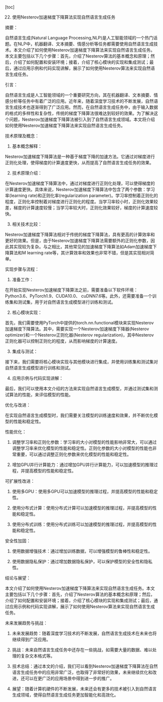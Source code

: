 
[toc]                    
                
                
22. 使用Nesterov加速梯度下降算法实现自然语言生成任务

摘要：

自然语言生成(Natural Language Processing,NLP)是人工智能领域的一个热门话题。在NLP中，机器翻译、文本摘要、情感分析等任务都需要使用自然语言生成技术。本文介绍了如何使用Nesterov加速梯度下降算法来实现自然语言生成任务。本文主要包括以下几个步骤：首先，介绍了Nesterov算法的基本概念和原理；然后，介绍了如何配置和安装环境；接着，介绍了核心模块的实现和集成测试；最后，通过应用示例和代码实现讲解，展示了如何使用Nesterov算法来实现自然语言生成任务。

引言：

自然语言生成是人工智能领域的一个重要研究方向，其在机器翻译、文本摘要、情感分析等任务中有着广泛的应用。近年来，随着深度学习技术的不断发展，自然语言生成技术也逐渐得到了广泛应用。然而，在自然语言生成任务中，由于输入数据的格式的多样性和复杂性，传统的梯度下降算法很难达到较好的效果。为了解决这个问题，Nesterov加速梯度下降算法被引入到了自然语言生成领域。本文将介绍如何使用Nesterov加速梯度下降算法来实现自然语言生成任务。

技术原理及概念：

1. 基本概念解释：

Nesterov加速梯度下降算法是一种基于梯度下降的加速方法。它通过对梯度进行正则化处理，使得梯度的计算速度更快，从而提高了自然语言生成任务的效果。

2. 技术原理介绍：

在Nesterov加速梯度下降算法中，通过对梯度进行正则化处理，可以使得梯度的计算速度更快。具体来说，Nesterov加速梯度下降算法中包含了两个参数：学习率(learning rate)和正则化率(regularization parameter)。学习率控制着正则化的程度，正则化率控制着对梯度进行正则化的程度。当学习率较小时，正则化效果较差，梯度的计算速度较慢；当学习率较大时，正则化效果较好，梯度的计算速度较快。

3. 相关技术比较：

Nesterov加速梯度下降算法相对于传统的梯度下降算法，具有更高的计算效率和更好的效果。但是，由于Nesterov加速梯度下降算法需要额外的正则化参数，因此其实现较为复杂。与之相比，其他常见的加速梯度下降算法如Adam加速梯度下降算法和M learning rate等，其计算效率和效果也非常不错，但是其实现相对简单。

实现步骤与流程：

1. 准备工作：

在开始实现Nesterov加速梯度下降算法之前，需要准备以下软件环境：Python3.6、PyTorch1.9、CUDA10.0、 cuDNN7.6等。此外，还需要准备一个训练集和测试集，用于对自然语言生成模型进行训练和测试。

2. 核心模块实现：

首先，我们需要使用PyTorch中提供的torch.nn.functional模块来实现Nesterov加速梯度下降算法。其中，需要实现一个Nesterov加速梯度下降器(Nesterov optimizer)和一个Nesterov正则化器(Nesterov regularization)，其中Nesterov正则化器可以控制正则化的程度，从而影响梯度的计算速度。

3. 集成与测试：

接下来，我们需要将核心模块实现与其他模块进行集成，并使用训练集和测试集对自然语言生成模型进行训练和测试。

4. 应用示例与代码实现讲解：

最后，我们可以使用本文介绍的方法来实现自然语言生成模型，并通过测试集和测试算法的性能，来评估模型的性能。

优化与改进：

在实现自然语言生成模型时，我们需要关注模型的训练速度和效果，并不断优化模型的性能和稳定性。

性能优化：

1. 调整学习率和正则化参数：学习率的大小对模型的性能影响非常大，可以通过调整学习率来优化模型的性能和稳定性。正则化参数的大小对模型的性能也非常重要，可以通过调整正则化参数来优化模型的性能和稳定性。

2. 增加GPU并行计算能力：通过增加GPU并行计算能力，可以加速模型的推理过程，并提高模型的性能和稳定性。

可扩展性改进：

1. 使用多GPU：使用多GPU可以加速模型的推理过程，并提高模型的性能和稳定性。

2. 使用分布式计算：使用分布式计算可以加速模型的推理过程，并提高模型的性能和稳定性。

3. 使用分布式训练：使用分布式训练可以加速模型的推理过程，并提高模型的性能和稳定性。

安全性加固：

1. 使用数据增强技术：通过增加训练数据，可以增强模型的鲁棒性和稳定性。

2. 使用数据隐私保护：通过增加数据隐私保护，可以保护模型的安全性和隐私性。

结论与展望：

本文介绍了如何使用Nesterov加速梯度下降算法来实现自然语言生成任务。本文主要包括以下几个步骤：首先，介绍了Nesterov算法的基本概念和原理；然后，介绍了如何配置和安装环境；接着，介绍了核心模块的实现和集成测试；最后，通过应用示例和代码实现讲解，展示了如何使用Nesterov算法来实现自然语言生成任务。

未来发展趋势与挑战：

1. 未来发展趋势：随着深度学习技术的不断发展，自然语言生成技术在未来也将继续得到广泛应用。

2. 挑战：未来自然语言生成任务中还存在一些挑战，如需要大量的数据、难以处理的复杂文本格式等。

3. 技术总结：通过本文的介绍，我们可以看到Nesterov加速梯度下降算法在自然语言生成任务中的应用非常广泛，也取得了非常好的效果，未来继续优化和改进，还可以在更广泛的应用场景中得到进一步的推广。

4. 展望：随着计算机硬件的不断发展，未来还会有更多的技术被引入到自然语言生成领域，使得自然语言生成任务更加智能化和高效化。

